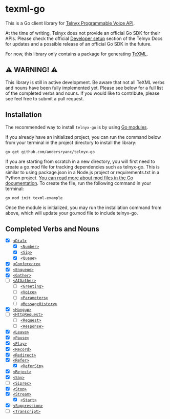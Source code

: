 # texml-go

This is a Go client library for [Telnyx Programmable Voice API](https://developers.telnyx.com/api/).

At the time of writing, Telnyx does not provide an official Go SDK for their APIs. Please check the official [Developer setup](https://developers.telnyx.com/docs/development#developer-setup) section of the Telnyx Docs for updates and a possible release of an official Go SDK in the future.

For now, this library only contains a package for generating [TeXML](https://developers.telnyx.com/docs/voice/programmable-voice/texml-fundamentals).

## ⚠️ WARNING! ⚠️ 

This library is still in active development. Be aware that not all TeXML verbs and nouns have been fully implemented yet. Please see below for a full list of the completed verbs and nouns. If you would like to contribute, please see feel free to submit a pull request.

## Installation

The recommended way to install `telnyx-go` is by using [Go modules](https://go.dev/ref/mod#go-get).

If you already have an initialized project, you can run the command below from your terminal in the project directory to install the library:

```shell
go get github.com/andersryanc/telnyx-go
```

If you are starting from scratch in a new directory, you will first need to create a go.mod file for tracking dependencies such as telnyx-go. This is similar to using package.json in a Node.js project or requirements.txt in a Python project. [You can read more about mod files in the Go documentation](https://golang.org/doc/modules/managing-dependencies). To create the file, run the following command in your terminal:

```shell
go mod init texml-example
```

Once the module is initialized, you may run the installation command from above, which will update your go.mod file to include telnyx-go.

## Completed Verbs and Nouns

- [x] [`<Dial>`](https://developers.telnyx.com/docs/voice/programmable-voice/texml-verbs/dial)
    - [x] [`<Number>`](https://developers.telnyx.com/docs/voice/programmable-voice/texml-verbs/dial#number-attributes)
    - [x] [`<Sip>`](https://developers.telnyx.com/docs/voice/programmable-voice/texml-verbs/dial#sip-attributes)
    - [x] [`<Queue>`](https://developers.telnyx.com/docs/voice/programmable-voice/texml-verbs/dial#queue-attributes)
- [x] [`<Conference>`](https://developers.telnyx.com/docs/voice/programmable-voice/texml-verbs/conference)
- [x] [`<Enqueue>`](https://developers.telnyx.com/docs/voice/programmable-voice/texml-verbs/enqueue)
- [x] [`<Gather>`](https://developers.telnyx.com/docs/voice/programmable-voice/texml-verbs/gather)
- [ ] [`<AIGather>`](https://developers.telnyx.com/docs/voice/programmable-voice/texml-verbs/aigather)
    - [ ] [`<Greeting>`](https://developers.telnyx.com/docs/voice/programmable-voice/texml-verbs/aigather#child-verbsnouns)
    - [ ] [`<Voice>`](https://developers.telnyx.com/docs/voice/programmable-voice/texml-verbs/aigather#child-verbsnouns)
    - [ ] [`<Parameters>`](https://developers.telnyx.com/docs/voice/programmable-voice/texml-verbs/aigather#child-verbsnouns)
    - [ ] [`<MessageHistory>`](https://developers.telnyx.com/docs/voice/programmable-voice/texml-verbs/aigather#child-verbsnouns)
- [x] [`<Hangup>`](https://developers.telnyx.com/docs/voice/programmable-voice/texml-verbs/hangup)
- [ ] [`<HttpRequest>`](https://developers.telnyx.com/docs/voice/programmable-voice/texml-verbs/httprequest)
    - [ ] [`<Request>`](https://developers.telnyx.com/docs/voice/programmable-voice/texml-verbs/httprequest#child-verbsnouns)
    - [ ] [`<Response>`](https://developers.telnyx.com/docs/voice/programmable-voice/texml-verbs/httprequest#child-verbsnouns)
- [x] [`<Leave>`](https://developers.telnyx.com/docs/voice/programmable-voice/texml-verbs/leave)
- [x] [`<Pause>`](https://developers.telnyx.com/docs/voice/programmable-voice/texml-verbs/pause)
- [x] [`<Play>`](https://developers.telnyx.com/docs/voice/programmable-voice/texml-verbs/play)
- [x] [`<Record>`](https://developers.telnyx.com/docs/voice/programmable-voice/texml-verbs/record)
- [x] [`<Redirect>`](https://developers.telnyx.com/docs/voice/programmable-voice/texml-verbs/redirect)
- [x] [`<Refer>`](https://developers.telnyx.com/docs/voice/programmable-voice/texml-verbs/refer)
    - [x] [`<ReferSip>`](https://developers.telnyx.com/docs/voice/programmable-voice/texml-verbs/refer#examples)
- [x] [`<Reject>`](https://developers.telnyx.com/docs/voice/programmable-voice/texml-verbs/reject)
- [x] [`<Say>`](https://developers.telnyx.com/docs/voice/programmable-voice/texml-verbs/say)
- [ ] [`<Siprec>`](https://developers.telnyx.com/docs/voice/programmable-voice/texml-verbs/siprec)
- [x] [`<Stop>`](https://developers.telnyx.com/docs/voice/programmable-voice/texml-verbs/stop)
- [x] [`<Stream>`](https://developers.telnyx.com/docs/voice/programmable-voice/texml-verbs/stream)
    - [x] [`<Start>`](https://developers.telnyx.com/docs/voice/programmable-voice/texml-verbs/stream)
- [x] [`<Suppression>`](https://developers.telnyx.com/docs/voice/programmable-voice/texml-verbs/suppression)
- [ ] [`<Transcript>`](https://developers.telnyx.com/docs/voice/programmable-voice/texml-verbs/transcription)
